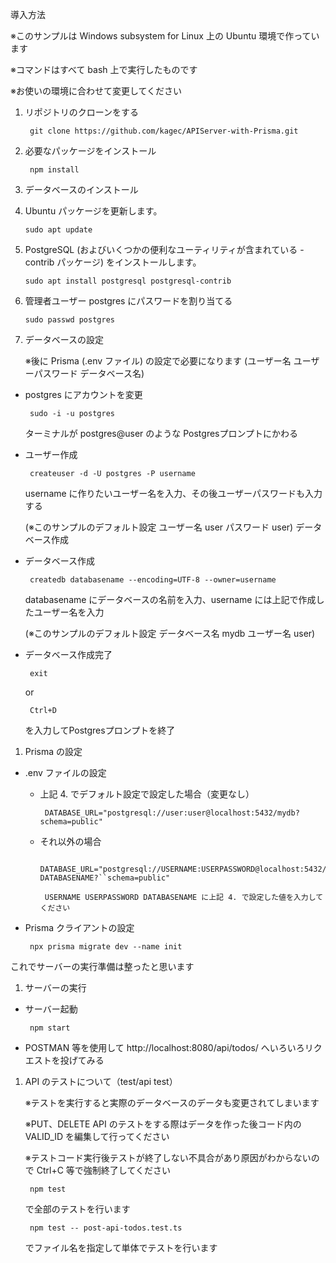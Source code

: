 
導入方法

※このサンプルは Windows subsystem for Linux 上の Ubuntu 環境で作っています

※コマンドはすべて bash 上で実行したものです

※お使いの環境に合わせて変更してください

1. リポジトリのクローンをする

		git clone https://github.com/kagec/APIServer-with-Prisma.git

1. 必要なパッケージをインストール

		npm install

1. データベースのインストール 

 1. Ubuntu パッケージを更新します。

		sudo apt update

 1. PostgreSQL (およびいくつかの便利なユーティリティが含まれている -contrib パッケージ) をインストールします。
		
		sudo apt install postgresql postgresql-contrib

 1. 管理者ユーザー postgres にパスワードを割り当てる

		sudo passwd postgres


1. データベースの設定

	※後に Prisma (.env ファイル) の設定で必要になります (ユーザー名 ユーザーパスワード データベース名)

 - postgres にアカウントを変更

		sudo -i -u postgres

	ターミナルが postgres@user のような Postgresプロンプトにかわる

 - ユーザー作成	

		createuser -d -U postgres -P username

	username に作りたいユーザー名を入力、その後ユーザーパスワードも入力する

	(※このサンプルのデフォルト設定 ユーザー名 user パスワード user)
	 データベース作成　

 - データベース作成

		createdb databasename --encoding=UTF-8 --owner=username

	databasename にデータベースの名前を入力、username には上記で作成したユーザー名を入力

	(※このサンプルのデフォルト設定 データベース名 mydb ユーザー名 user)

 - データベース作成完了
	
		exit 
	
	or 
	
		Ctrl+D
	
	を入力してPostgresプロンプトを終了

1. Prisma の設定

 - .env ファイルの設定
	
	 - 上記 4. でデフォルト設定で設定した場合（変更なし）

			DATABASE_URL="postgresql://user:user@localhost:5432/mydb?schema=public"

	 - それ以外の場合

			DATABASE_URL="postgresql://USERNAME:USERPASSWORD@localhost:5432/	DATABASENAME?``schema=public"

			USERNAME USERPASSWORD DATABASENAME に上記 4. で設定した値を入力してください

 - Prisma クライアントの設定 

		npx prisma migrate dev --name init


これでサーバーの実行準備は整ったと思います




1. サーバーの実行
 - サーバー起動

		npm start

 - POSTMAN 等を使用して http://localhost:8080/api/todos/ へいろいろリクエストを投げてみる




1. API のテストについて（test/api test）

	※テストを実行すると実際のデータベースのデータも変更されてしまいます

	※PUT、DELETE API のテストをする際はデータを作った後コード内の VALID_ID を編集して行ってください

	※テストコード実行後テストが終了しない不具合があり原因がわからないので Ctrl+C 等で強制終了してください

		npm test

	で全部のテストを行います

		npm test -- post-api-todos.test.ts

	でファイル名を指定して単体でテストを行います

	